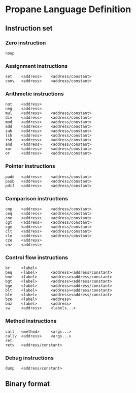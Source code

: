 # Propane Language Definition

## Instruction set

### Zero instruction
```
noop
```

### Assignment instructions
```
set    <address>    <address/constant>
conv   <address>    <address/constant>
```

### Arithmetic instructions
```
not    <address>
neg    <address>
mul    <address>    <address/constant>
div    <address>    <address/constant>
mod    <address>    <address/constant>
add    <address>    <address/constant>
sub    <address>    <address/constant>
lsh    <address>    <address/constant>
rsh    <address>    <address/constant>
and    <address>    <address/constant>
xor    <address>    <address/constant>
or     <address>    <address/constant>
```

### Pointer instructions
```
padd   <address>    <address/constant>
psub   <address>    <address/constant>
pdif   <address>    <address/constant>
```

### Comparison instructions
```
cmp    <address>    <address/constant>
ceq    <address>    <address/constant>
cne    <address>    <address/constant>
cgt    <address>    <address/constant>
cge    <address>    <address/constant>
clt    <address>    <address/constant>
cle    <address>    <address/constant>
cze    <address>
cnz    <address>
```

### Control flow instructions
```
br     <label>
beq    <label>      <address><address/constant>
bne    <label>      <address><address/constant>
bgt    <label>      <address><address/constant>
bge    <label>      <address><address/constant>
blt    <label>      <address><address/constant>
ble    <label>      <address><address/constant>
bze    <label>      <address>
bnz    <label>      <address>
sw     <address>    <labels...>
```

### Method instructions
```
call   <method>     <args...>
callv  <address>    <args...>
ret
retv   <address/constant>
```

### Debug instructions
```
dump   <address/constant>
```

## Binary format
